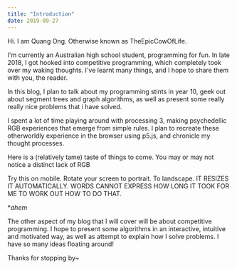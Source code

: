 ```yaml
---
title: "Introduction"
date: 2019-09-27
---
```

Hi. I am Quang Ong. Otherwise known as TheEpicCowOfLife.

I'm currently an Australian high school student, programming for fun. In late 2018, I got hooked into competitive programming, which completely took over my waking thoughts. I've learnt many things, and I hope to share them with you, the reader.

In this blog, I plan to talk about my programming stints in year 10, geek out about segment trees and graph algorithms,  as well as present some really really nice problems that i have solved.

I spent a lot of time playing around with processing 3, making psychedellic RGB experiences that emerge from simple rules. I plan to recreate these otherworldly experience in the browser using p5.js, and chronicle my thought processes.

Here is a (relatively tame) taste of things to come. You may or may not notice a distinct lack of RGB

<script src="../../../p5.min.js"></script>
<div id="sketch-holder">
  <script>
function windowResized() {
  var canvasDiv = document.getElementById('sketch-holder');
  let width = canvasDiv.offsetWidth; 
  resizeCanvas(width, width*9/16);
}
    
function setup() {
  var canvasDiv = document.getElementById('sketch-holder');
  var width = canvasDiv.offsetWidth;
  var canvas = createCanvas(width, width*9/16);
  canvas.parent('sketch-holder');
}

var t = 0;
var num_balls = 50;
function draw() {
  background(220);
  for (let i = 0; i < 50; i++){
    circle(i*width/50, height/2 + sin(t*(i+50)) * height/4, 20);
  }
  t += 0.001;
}

  </script>
</div>

Try this on mobile. Rotate your screen to portrait. To landscape. IT RESIZES IT AUTOMATICALLY. WORDS CANNOT EXPRESS HOW LONG IT TOOK FOR ME TO WORK OUT HOW TO DO THAT.

*_ahem_

The other aspect of my blog that I will cover will be about competitive programming. I hope to present some algorithms in an interactive, intuitive and motivated way, as well as attempt to explain how I solve problems. I have so many ideas floating around!

Thanks for stopping by~


